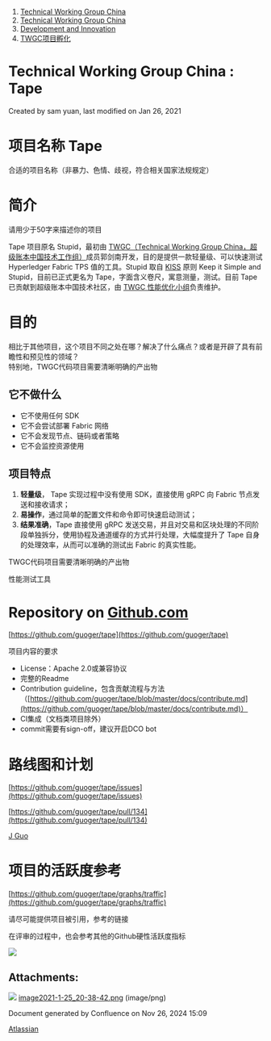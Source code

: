 1. [Technical Working Group China](index.html)
2. [Technical Working Group China](Technical-Working-Group-China_22151170.html)
3. [Development and Innovation](Development-and-Innovation_22151239.html)
4. [TWGC项目孵化](22152686.html)

# Technical Working Group China : Tape

Created by sam yuan, last modified on Jan 26, 2021

# 项目名称 Tape

合适的项目名称（非暴力、色情、歧视，符合相关国家法规规定）

# 简介

请用少于50字来描述你的项目

Tape 项目原名 Stupid，最初由 [TWGC（Technical Working Group China，超级账本中国技术工作组）](https://lf-hyperledger.atlassian.net/wiki/display/TWGC/)成员郭剑南开发，目的是提供一款轻量级、可以快速测试 Hyperledger Fabric TPS 值的工具。Stupid 取自 [KISS](https://en.wikipedia.org/wiki/KISS_principle) 原则 Keep it Simple and Stupid，目前已正式更名为 Tape，字面含义卷尺，寓意测量，测试。目前 Tape 已贡献到超级账本中国技术社区，由 [TWGC 性能优化小组](https://github.com/Hyperledger-TWGC/fabric-performance-wiki)负责维护。

# 目的

相比于其他项目，这个项目不同之处在哪？解决了什么痛点？或者是开辟了具有前瞻性和预见性的领域？  
特别地，TWGC代码项目需要清晰明确的产出物

## 它不做什么

- 它不使用任何 SDK
- 它不会尝试部署 Fabric 网络
- 它不会发现节点、链码或者策略
- 它不会监控资源使用

## 项目特点

1. **轻量级**， Tape 实现过程中没有使用 SDK，直接使用 gRPC 向 Fabric 节点发送和接收请求；
2. **易操作**，通过简单的配置文件和命令即可快速启动测试；
3. **结果准确**，Tape 直接使用 gRPC 发送交易，并且对交易和区块处理的不同阶段单独拆分，使用协程及通道缓存的方式并行处理，大幅度提升了 Tape 自身的处理效率，从而可以准确的测试出 Fabric 的真实性能。

TWGC代码项目需要清晰明确的产出物

性能测试工具

# Repository on [Github.com](http://Github.com)

[https://github.com/guoger/tape](https://github.com/guoger/tape)

项目内容的要求

- License：Apache 2.0或兼容协议
- 完整的Readme
- Contribution guideline，包含贡献流程与方法（[https://github.com/guoger/tape/blob/master/docs/contribute.md](https://github.com/guoger/tape/blob/master/docs/contribute.md)）
- CI集成（文档类项目除外）
- commit需要有sign-off，建议开启DCO bot

# 路线图和计划

[https://github.com/guoger/tape/issues](https://github.com/guoger/tape/issues)

[https://github.com/guoger/tape/pull/134](https://github.com/guoger/tape/pull/134)

[J Guo](https://lf-hyperledger.atlassian.net/wiki/people/70121:6a297646-8eaf-48bb-afd9-76ce748a10eb?ref=confluence)

# 项目的活跃度参考

[https://github.com/guoger/tape/graphs/traffic](https://github.com/guoger/tape/graphs/traffic)

请尽可能提供项目被引用，参考的链接

在评审的过程中，也会参考其他的Github硬性活跃度指标

![](attachments/22152729/22152743.png?height=250)

## Attachments:

![](images/icons/bullet_blue.gif) [image2021-1-25\_20-38-42.png](attachments/22152729/22152743.png) (image/png)

Document generated by Confluence on Nov 26, 2024 15:09

[Atlassian](http://www.atlassian.com/)

